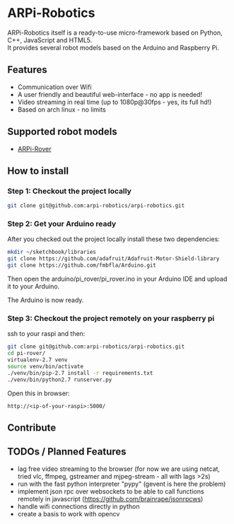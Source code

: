 # ARPi-Robotics

ARPi-Robotics itself is a ready-to-use micro-framework based on Python, C++, JavaScript and HTML5.  
It provides several robot models based on the Arduino and Raspberry Pi.

## Features

* Communication over Wifi
* A user friendly and beautiful web-interface - no app is needed!
* Video streaming in real time (up to 1080p@30fps - yes, its full hd!)
* Based on arch linux - no limits

## Supported robot models
- [ARPi-Rover](docs/arpi-rover.md)

## How to install

### Step 1: Checkout the project locally

```bash
git clone git@github.com:arpi-robotics/arpi-robotics.git
```

### Step 2: Get your Arduino ready

After you checked out the project locally install these two dependencies:

```bash
mkdir ~/sketchbook/libraries
git clone https://github.com/adafruit/Adafruit-Motor-Shield-library
git clone https://github.com/fmbfla/Arduino.git
```

Then open the arduino/pi_rover/pi_rover.ino in your Arduino IDE and upload it to your Arduino.

The Arduino is now ready.

### Step 3: Checkout the project remotely on your raspberry pi

ssh to your raspi and then:

```bash
git clone git@github.com:arpi-robotics/arpi-robotics.git
cd pi-rover/
virtualenv-2.7 venv
source venv/bin/activate
./venv/bin/pip-2.7 install -r requirements.txt
./venv/bin/python2.7 runserver.py
```

Open this in browser:
```
http://<ip-of-your-raspi>:5000/
```

## Contribute

## TODOs / Planned Features

- lag free video streaming to the browser (for now we are using netcat, tried vlc, ffmpeg, gstreamer and mjpeg-stream - all with lags >2s)
- run with the fast python interpreter "pypy" (gevent is here the problem)
- implement json rpc over websockets to be able to call functions remotely in javascript (https://github.com/brainrape/jsonrpcws)
- handle wifi connections directly in python
- create a basis to work with opencv
